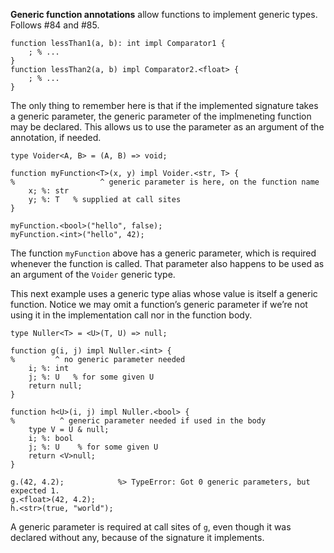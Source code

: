 **Generic function annotations** allow functions to implement generic types. Follows #84 and #85.

```cp
function lessThan1(a, b): int impl Comparator1 {
	; % ...
}
function lessThan2(a, b) impl Comparator2.<float> {
	; % ...
}
```

The only thing to remember here is that if the implemented signature takes a generic parameter, the generic parameter of the implmeneting function may be declared. This allows us to use the parameter as an argument of the annotation, if needed.
```cp
type Voider<A, B> = (A, B) => void;

function myFunction<T>(x, y) impl Voider.<str, T> {
%                   ^ generic parameter is here, on the function name
	x; %: str
	y; %: T   % supplied at call sites
}

myFunction.<bool>("hello", false);
myFunction.<int>("hello", 42);
```
The function `myFunction` above has a generic parameter, which is required whenever the function is called. That parameter also happens to be used as an argument of the `Voider` generic type.

This next example uses a generic type alias whose value is itself a generic function. Notice we may omit a function’s generic parameter if we’re not using it in the implementation call nor in the function body.
```cp
type Nuller<T> = <U>(T, U) => null;

function g(i, j) impl Nuller.<int> {
%         ^ no generic parameter needed
	i; %: int
	j; %: U   % for some given U
	return null;
}

function h<U>(i, j) impl Nuller.<bool> {
%          ^ generic parameter needed if used in the body
	type V = U & null;
	i; %: bool
	j; %: U    % for some given U
	return <V>null;
}

g.(42, 4.2);            %> TypeError: Got 0 generic parameters, but expected 1.
g.<float>(42, 4.2);
h.<str>(true, "world");
```
A generic parameter is required at call sites of `g`, even though it was declared without any, because of the signature it implements.
